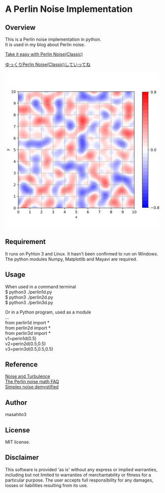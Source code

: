 # A Perlin Noise Implementation

## Overview

This is a Perlin noise implementation in python.  
It is used in my blog about Perlin noise.  

[Take it easy with Perlin Noise(Classic)](https://sioramen.sub.jp/blog2/en/2025/01/12/take-it-easy-with-perlin-noiseclassic/)  

[ゆっくりPerlin Noise(Classic)していってね](https://sioramen.sub.jp/blog2/2024/12/15/%e3%82%86%e3%81%a3%e3%81%8f%e3%82%8aperlin-noise%e3%81%97%e3%81%a6%e3%81%84%e3%81%a3%e3%81%a6%e3%81%ad/)  

![image](etc/perlin-2d-from-0-to-10.svg)

## Requirement

It runs on Pyhton 3 and Linux. It hasn't been confirmed to run on Windows.  
The python modules Numpy, Matplotlib and Mayavi are required.  

## Usage

When used in a command terminal  
$ python3 ./perlin1d.py  
$ python3 ./perlin2d.py  
$ python3 ./perlin3d.py  

Or in a Python program, used as a module   
...  
from perlin1d import *  
from perlin2d import *  
from perlin3d import *  
v1=perin1d(0.5)  
v2=perin2d(0.5,0.5)  
v3=perin3d(0.5,0.5,0.5)  

## Reference

[Noise and Turbulence](https://web.archive.org/web/20160503105316/http://mrl.nyu.edu/~perlin/doc/oscar.html)  
[The Perlin noise math FAQ](https://mzucker.github.io/html/perlin-noise-math-faq)  
[Simplex noise demystified](https://github.com/stegu/perlin-noise/blob/master/simplexnoise.pdf)  

## Author

masahito3  

## License

MIT license.  

## Disclaimer

This software is provided 'as is' without any express or implied warranties, including but not limited to warranties of merchantability or fitness for a particular purpose. The user accepts full responsibility for any damages, losses or liabilities resulting from its use.

